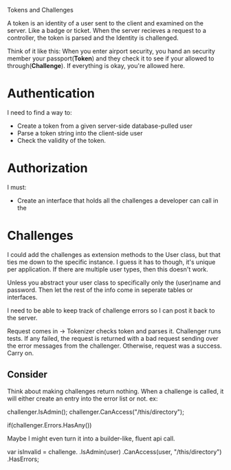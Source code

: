 Tokens and Challenges

A token is an identity of a user sent to the client and examined on the server. Like a badge or ticket.
When the server recieves a request to a controller, the token is parsed and the Identity is challenged.

Think of it like this: When you enter airport security, you hand an security member your passport(**Token**) and they check it to see if your allowed to through(**Challenge**). If everything is okay, you're allowed here.


# Authentication
I need to find a way to:

* Create a token from a given server-side database-pulled user
* Parse a token string into the client-side user
* Check the validity of the token.

# Authorization
I must:

* Create an interface that holds all the challenges a developer can call in the 

# Challenges

I could add the challenges as extension methods to the User class, but that ties me down to the specific instance.
I guess it has to though, it's unique per application.
If there are multiple user types, then this doesn't work.

Unless you abstract your user class to specifically only the (user)name and password. Then let the rest of the info come in seperate tables or interfaces.

I need to be able to keep track of challenge errors so I can post it back to the server.

Request comes in ->
    Tokenizer checks token and parses it.
    Challenger runs tests.
    If any failed, the request is returned with a bad request sending over the error messages from the challenger.
    Otherwise, request was a success. Carry on.


## Consider

Think about making challenges return nothing. When a challenge is called, it will either create an entry into the error list or not. ex:

challenger.IsAdmin();
challenger.CanAccess("/this/directory");

if(challenger.Errors.HasAny())

Maybe I might even turn it into a builder-like, fluent api call.

var isInvalid = challenge.
    .IsAdmin(user)
    .CanAccess(user, "/this/directory")
    .HasErrors;